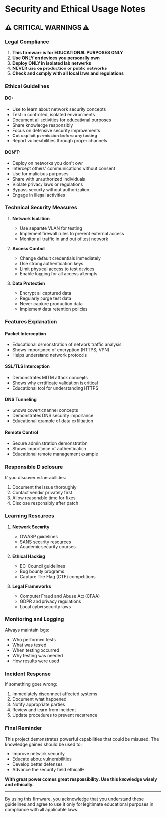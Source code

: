 # Security and Ethical Usage Notes

## ⚠️ CRITICAL WARNINGS ⚠️

### Legal Compliance
1. **This firmware is for EDUCATIONAL PURPOSES ONLY**
2. **Use ONLY on devices you personally own**
3. **Deploy ONLY in isolated lab networks**
4. **NEVER use on production or public networks**
5. **Check and comply with all local laws and regulations**

### Ethical Guidelines

#### DO:
- Use to learn about network security concepts
- Test in controlled, isolated environments
- Document all activities for educational purposes
- Share knowledge responsibly
- Focus on defensive security improvements
- Get explicit permission before any testing
- Report vulnerabilities through proper channels

#### DON'T:
- Deploy on networks you don't own
- Intercept others' communications without consent
- Use for malicious purposes
- Share with unauthorized individuals
- Violate privacy laws or regulations
- Bypass security without authorization
- Engage in illegal activities

### Technical Security Measures

1. **Network Isolation**
   - Use separate VLAN for testing
   - Implement firewall rules to prevent external access
   - Monitor all traffic in and out of test network

2. **Access Control**
   - Change default credentials immediately
   - Use strong authentication keys
   - Limit physical access to test devices
   - Enable logging for all access attempts

3. **Data Protection**
   - Encrypt all captured data
   - Regularly purge test data
   - Never capture production data
   - Implement data retention policies

### Features Explanation

#### Packet Interception
- Educational demonstration of network traffic analysis
- Shows importance of encryption (HTTPS, VPN)
- Helps understand network protocols

#### SSL/TLS Interception
- Demonstrates MITM attack concepts
- Shows why certificate validation is critical
- Educational tool for understanding HTTPS

#### DNS Tunneling
- Shows covert channel concepts
- Demonstrates DNS security importance
- Educational example of data exfiltration

#### Remote Control
- Secure administration demonstration
- Shows importance of authentication
- Educational remote management example

### Responsible Disclosure

If you discover vulnerabilities:
1. Document the issue thoroughly
2. Contact vendor privately first
3. Allow reasonable time for fixes
4. Disclose responsibly after patch

### Learning Resources

1. **Network Security**
   - OWASP guidelines
   - SANS security resources
   - Academic security courses

2. **Ethical Hacking**
   - EC-Council guidelines
   - Bug bounty programs
   - Capture The Flag (CTF) competitions

3. **Legal Frameworks**
   - Computer Fraud and Abuse Act (CFAA)
   - GDPR and privacy regulations
   - Local cybersecurity laws

### Monitoring and Logging

Always maintain logs:
- Who performed tests
- What was tested
- When testing occurred
- Why testing was needed
- How results were used

### Incident Response

If something goes wrong:
1. Immediately disconnect affected systems
2. Document what happened
3. Notify appropriate parties
4. Review and learn from incident
5. Update procedures to prevent recurrence

### Final Reminder

This project demonstrates powerful capabilities that could be misused. The knowledge gained should be used to:
- Improve network security
- Educate about vulnerabilities
- Develop better defenses
- Advance the security field ethically

**With great power comes great responsibility. Use this knowledge wisely and ethically.**

---

By using this firmware, you acknowledge that you understand these guidelines and agree to use it only for legitimate educational purposes in compliance with all applicable laws.
